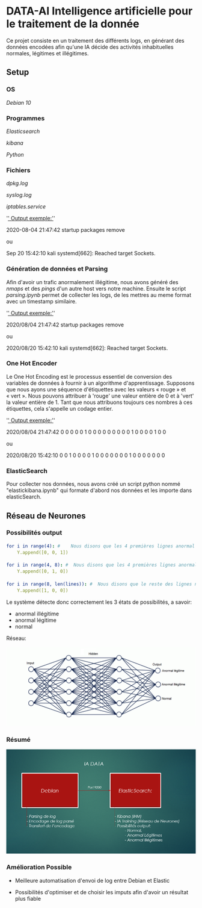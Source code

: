 # **DATA-AI Intelligence artificielle pour le traitement de la donnée**

Ce projet consiste en un traitement des différents logs, en générant des données encodées afin qu'une IA décide des activités inhabituelles normales, légitimes et illégitimes.

## **Setup**
### **OS**
*Debian 10*

### **Programmes**
*Elasticsearch*

*kibana*

*Python*

### **Fichiers**

*dpkg.log*

*syslog.log*

*iptables.service*

'<u>' Output exemple:'</u>'  

2020-08-04 21:47:42 startup packages remove

ou

Sep 20 15:42:10 kali systemd[662]: Reached target Sockets.

### **Génération de données et Parsing**

Afin d'avoir un trafic anormalement illégitime, nous avons généré des *nmaps* et des *pings* d'un autre host vers notre machine. Ensuite le script *parsing.ipynb* permet de collecter les logs, de les mettres au meme format avec un timestamp similaire.

'<u>' Output exemple:'</u>'  

2020/08/04 21:47:42 startup packages remove

ou

2020/08/20 15:42:10 kali systemd[662]: Reached target Sockets.

### **One Hot Encoder**

Le One Hot Encoding est le processus essentiel de conversion des variables de données à fournir à un algorithme d'apprentissage. 
Supposons que nous ayons une séquence d'étiquettes avec les valeurs « rouge » et « vert ». Nous pouvons attribuer à 'rouge' une valeur entière de 0 et à 'vert' la valeur entière de 1. Tant que nous attribuons toujours ces nombres à ces étiquettes, cela s'appelle un codage entier.

'<u>' Output exemple:'</u>'  

 2020/08/04 21:47:42 0 0 0 0 0 1 0 0 0 0 0 0 0 0 0 1 0 0 0 0 1 0 0 

ou

2020/08/20 15:42:10 0 0 1 0 0 0 0 1 0 0 0 0 0 0 0 1 0 0 0 0 0 0 0

 ### **ElasticSearch**

Pour collecter nos données, nous avons créé un script python nommé "elastickibana.ipynb" qui formate d'abord nos données et les importe dans elasticSearch.


## **Réseau de Neurones**
### **Possibilités output**
```yaml
for i in range(4): #    Nous disons que les 4 premières lignes anormal illégitime.
    Y.append([0, 0, 1])

for i in range(4, 8): #  Nous disons que les 4 premières lignes anormal légitime.
    Y.append([0, 1, 0])

for i in range(8, len(lines)): #  Nous disons que le reste des lignes normal.   
    Y.append([1, 0, 0])
```
Le système détecte donc correctement les 3 états de possibilités, a savoir:
- anormal illégitime
- anormal légitime
- normal 


Réseau:

!["NN"](RN.png)


### **Résumé**

!["NN"](Resume.png)



### **Amélioration Possible**

- Meilleure automatisation d'envoi de log entre Debian et Elastic

- Possibilités d'optimiser et de choisir les imputs afin d'avoir un résultat plus fiable